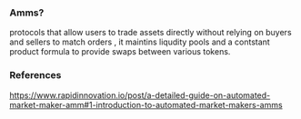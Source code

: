 ### Amms?

protocols that allow users to trade assets directly without relying on buyers and sellers to match orders , it maintins liqudity pools and a contstant product formula to provide swaps between various tokens.

### References

https://www.rapidinnovation.io/post/a-detailed-guide-on-automated-market-maker-amm#1-introduction-to-automated-market-makers-amms
